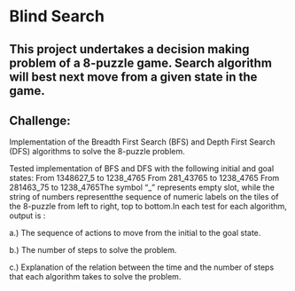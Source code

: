 # Blind Search
## This project undertakes a decision making problem of a 8-puzzle game. Search algorithm will best next move from a given state in the game. 

## Challenge:
Implementation of the Breadth First Search (BFS) and Depth First Search (DFS) algorithms to solve the 8-puzzle problem. 

Tested implementation of BFS and DFS with the following initial and goal states: 
From 1348627_5 to 1238_4765 
From 281_43765 to 1238_4765
From 281463_75 to 1238_4765The  symbol  “_”  represents  empty  slot,  while  the  string  of  numbers  representthe sequence of numeric labels on the tiles of the 8-puzzle from left to right, top to bottom.In each test for each algorithm, output is :

a.) The sequence of actions to move from the initial to the goal state.

b.) The number of steps to solve the problem.

c.) Explanation of the relation between the time and the number of steps that each algorithm takes to solve the problem.
